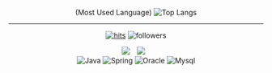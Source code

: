 <div align=center>

(Most Used Language)
![Top Langs](https://github-readme-stats.vercel.app/api/top-langs/?username=syeong0013)
  
<hr>

[![hits](https://hits.seeyoufarm.com/api/count/incr/badge.svg?url=https%3A%2F%2Fgithub.com%2Fohbyul&count_bg=%237A7A7A&title_bg=%23FFADCC&icon=reverbnation.svg&icon_color=%white&title=hits&edge_flat=false)](https://hits.seeyoufarm.com)
![followers](https://img.shields.io/github/followers/ohbyul?style=social)


  <div align="center">
    <a href="https://velog.io/@yeong031" target="_blank"><img src="https://img.shields.io/badge/velog-6DB33F?style=flat-square&logo=velog&logoColor=white"/></a>  
    <a href="mailto:siyeong.backend@gmail.com">
      <img src="https://img.shields.io/badge/Gmail-d14836?style=flat-square&logo=Gmail&logoColor=white&link=mailto:siyeong.backend@gmail.com"
          style="height : auto; margin-left : 10px; margin-right : 10px;"/>
    </a>
  </div>

  <div align="center">
    <img alt="Java" src ="https://img.shields.io/badge/Java-4479A1.svg?&style=for-the-badge&logo=Java&logoColor=white"/>
    <img alt="Spring" src ="https://img.shields.io/badge/Spring-6DB33F.svg?&style=for-the-badge&logo=Spring&logoColor=white"/>
    <img alt="Oracle" src ="https://img.shields.io/badge/Oracle-F80000.svg?&style=for-the-badge&logo=Oracle&logoColor=white"/>
    <img alt="Mysql" src ="https://img.shields.io/badge/Mysql-4479A1.svg?&style=for-the-badge&logo=Mysql&logoColor=white"/>
  </div>
</div>

